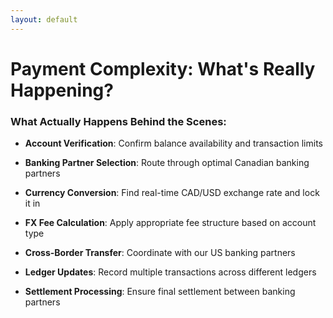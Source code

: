 ```yaml
---
layout: default
---
```


# Payment Complexity: What's Really Happening?

### What Actually Happens Behind the Scenes:

- **Account Verification**: Confirm balance availability and transaction limits

- **Banking Partner Selection**: Route through optimal Canadian banking partners

- **Currency Conversion**: Find real-time CAD/USD exchange rate and lock it in

- **FX Fee Calculation**: Apply appropriate fee structure based on account type

- **Cross-Border Transfer**: Coordinate with our US banking partners

- **Ledger Updates**: Record multiple transactions across different ledgers

- **Settlement Processing**: Ensure final settlement between banking partners


<!--
**The Complexity:**
Here's what I learned when I joined Loop Card: multi-currency payments are deceptively complex.

What sounds like 'process a payment' actually involves 10+ discrete steps across 6-8 different services, each with their own failure modes.

**Real Stakes:**
This isn't a typical CRUD app where a failed request means someone has to click refresh. This is distributed systems with other people's money on the line.

Every transaction touches:
- Payment gateways in multiple countries
- Real-time foreign exchange systems
- Fraud detection services
- Multiple compliance frameworks
- Banking infrastructure across borders
- Accounting systems with multi-currency requirements

**What Can Go Wrong:**
And here's the thing: each step can fail independently:
- FX service timeout during rate lookup
- Payment gateway pre-auth succeeds but capture fails
- Compliance check takes too long and times out
- Network partition between services
- External API rate limits
- Database deadlocks during concurrent updates

**The Challenge:**
The fundamental challenge is coordination. How do you ensure that either ALL steps succeed, or ALL steps are safely rolled back? How do you debug failures across 8 different services? How do you retry safely without double-charging customers?

Traditional job queues weren't designed for this level of coordination and state management.
-->